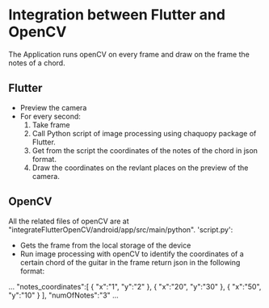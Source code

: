 # Integration between Flutter and OpenCV

The Application runs openCV on every frame and draw on the frame the notes of a chord.

## Flutter
- Preview the camera
- For every second:
  1. Take frame
  2. Call Python script of image processing using chaquopy package of Flutter.
  3. Get from the script the coordinates of the notes of the chord in json format.
  4. Draw the coordinates on the revlant places on the preview of the camera.

## OpenCV
All the related files of openCV are at "integrateFlutterOpenCV/android/app/src/main/python".
'script.py':
  - Gets the frame from the local storage of the device
  - Run image processing with openCV to identify the coordinates of a certain chord of the guitar in the frame
   return json in the following format:
 
 ...
     "notes_coordinates":[
      {
         "x":"1",
         "y":"2"
      },
      {
         "x":"20",
         "y":"30"
      },
      {
         "x":"50",
         "y":"10"
      }
    ],
    "numOfNotes":"3"
...  
  

